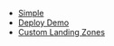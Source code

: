 - [Simple](./Example%3A-Simple)
- [Deploy Demo](./Example%3A-Deploy-Demo)
- [Custom Landing Zones](./Example%3A-Custom-Landing-Zones)